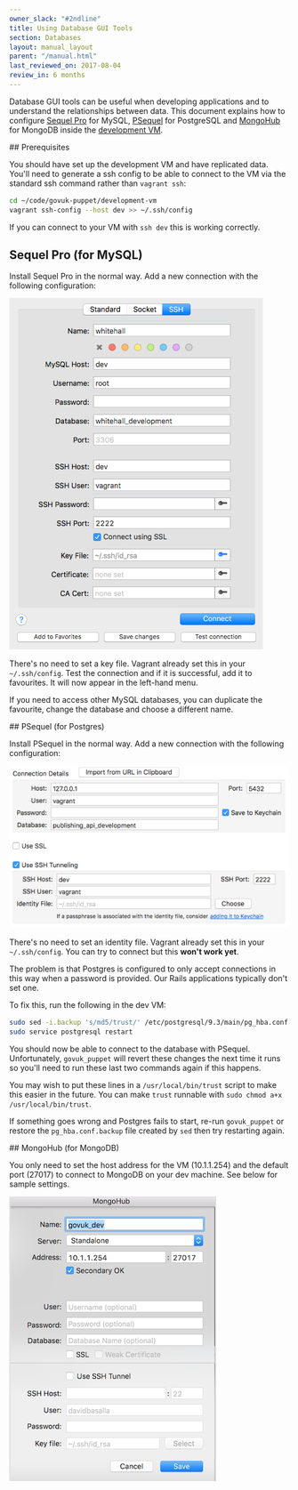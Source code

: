 ```yaml
---
owner_slack: "#2ndline"
title: Using Database GUI Tools
section: Databases
layout: manual_layout
parent: "/manual.html"
last_reviewed_on: 2017-08-04
review_in: 6 months
---
```


Database GUI tools can be useful when developing applications and to understand
the relationships between data. This document explains how to configure
[Sequel Pro](https://www.sequelpro.com/) for MySQL, [PSequel](http://www.psequel.com/)
for PostgreSQL and [MongoHub](https://github.com/jeromelebel/MongoHub-Mac) for MongoDB
inside the [development VM](https://github.com/alphagov/govuk-puppet/tree/master/development-vm).

## Prerequisites

You should have set up the development VM and have replicated data. You'll need
to generate a ssh config to be able to connect to the VM via the standard ssh
command rather than `vagrant ssh`:

```bash
cd ~/code/govuk-puppet/development-vm
vagrant ssh-config --host dev >> ~/.ssh/config
```

If you can connect to your VM with `ssh dev` this is working correctly.

## Sequel Pro (for MySQL)

Install Sequel Pro in the normal way. Add a new connection with the following
configuration:

![Sequel Pro Config](images/sequel-pro-config.png)

There's no need to set a key file. Vagrant already set this in your
`~/.ssh/config`. Test the connection and if it is successful, add it to
favourites. It will now appear in the left-hand menu.

If you need to access other MySQL databases, you can duplicate the favourite,
change the database and choose a different name.

## PSequel (for Postgres)

Install PSequel in the normal way. Add a new connection with the following
configuration:

![PSequel Config](images/psequel-config.png)

There's no need to set an identity file. Vagrant already set this in your
`~/.ssh/config`. You can try to connect but this **won't work yet**.

The problem is that Postgres is configured to only accept connections in this
way when a password is provided. Our Rails applications typically don't set one.

To fix this, run the following in the dev VM:

```bash
sudo sed -i.backup 's/md5/trust/' /etc/postgresql/9.3/main/pg_hba.conf
sudo service postgresql restart
```

You should now be able to connect to the database with PSequel. Unfortunately,
`govuk_puppet` will revert these changes the next time it runs so you'll need to
run these last two commands again if this happens.

You may wish to put these lines in a `/usr/local/bin/trust` script to make this
easier in the future.  You can make `trust` runnable with
`sudo chmod a+x /usr/local/bin/trust`.

If something goes wrong and Postgres fails to start, re-run `govuk_puppet` or
restore the `pg_hba.conf.backup` file created by `sed` then try restarting again.

## MongoHub (for MongoDB)

You only need to set the host address for the VM (10.1.1.254) and the default
port (27017) to connect to MongoDB on your dev machine. See below for sample
settings.

![MongoHub Config](images/mongohub-config.png)
